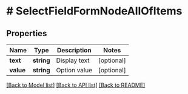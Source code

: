 # # SelectFieldFormNodeAllOfItems

## Properties

Name | Type | Description | Notes
------------ | ------------- | ------------- | -------------
**text** | **string** | Display text | [optional]
**value** | **string** | Option value | [optional]

[[Back to Model list]](../../README.md#models) [[Back to API list]](../../README.md#endpoints) [[Back to README]](../../README.md)
